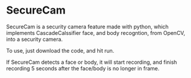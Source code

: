 # SecureCam

SecureCam is a security camera feature made with python, which implements CascadeCalssifier face, and body recogntion, from OpenCV, into a security camera.

To use, just download the code, and hit run.

If SecureCam detects a face or body, it will start recording, and finish recording 5 seconds after the face/body is no longer in frame.
